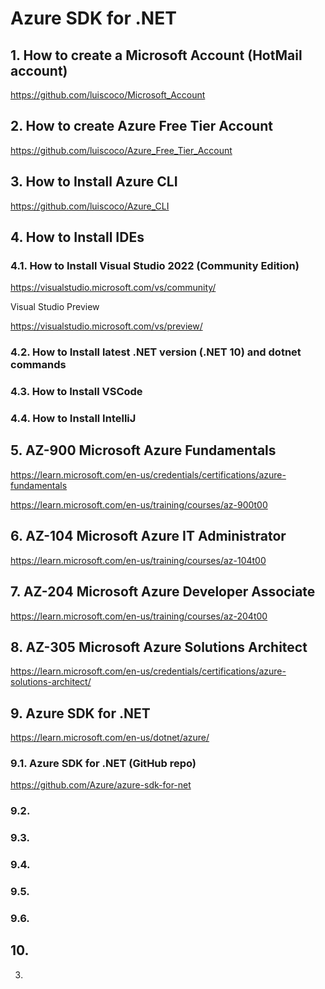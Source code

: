 # Azure SDK for .NET

## 1. How to create a Microsoft Account (HotMail account)

https://github.com/luiscoco/Microsoft_Account

## 2. How to create Azure Free Tier Account

https://github.com/luiscoco/Azure_Free_Tier_Account

## 3. How to Install Azure CLI

https://github.com/luiscoco/Azure_CLI

## 4. How to Install IDEs

### 4.1. How to Install Visual Studio 2022 (Community Edition)

https://visualstudio.microsoft.com/vs/community/

Visual Studio Preview 

https://visualstudio.microsoft.com/vs/preview/

### 4.2. How to Install latest .NET version (.NET 10) and dotnet commands

### 4.3. How to Install VSCode

### 4.4. How to Install IntelliJ

## 5. AZ-900 Microsoft Azure Fundamentals

https://learn.microsoft.com/en-us/credentials/certifications/azure-fundamentals

https://learn.microsoft.com/en-us/training/courses/az-900t00

## 6. AZ-104 Microsoft Azure IT Administrator

https://learn.microsoft.com/en-us/training/courses/az-104t00

## 7. AZ-204 Microsoft Azure Developer Associate

https://learn.microsoft.com/en-us/training/courses/az-204t00

## 8. AZ-305 Microsoft Azure Solutions Architect

https://learn.microsoft.com/en-us/credentials/certifications/azure-solutions-architect/

## 9. Azure SDK for .NET

https://learn.microsoft.com/en-us/dotnet/azure/

### 9.1. Azure SDK for .NET (GitHub repo)

https://github.com/Azure/azure-sdk-for-net

### 9.2. 



### 9.3. 


### 9.4. 



### 9.5. 


### 9.6. 



## 10. 




 
 3. 
